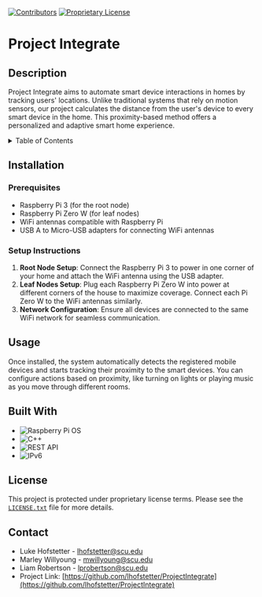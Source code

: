 <a name="readme-top"></a>

<!-- PROJECT SHIELDS -->
[![Contributors][contributors-shield]][contributors-url]
[![Proprietary License][license-shield]][license-url]

# Project Integrate

## Description
Project Integrate aims to automate smart device interactions in homes by tracking users' locations. Unlike traditional systems that rely on motion sensors, our project calculates the distance from the user's device to every smart device in the home. This proximity-based method offers a personalized and adaptive smart home experience.

<!-- TABLE OF CONTENTS -->
<details>
  <summary>Table of Contents</summary>
  <ol>
    <li><a href="#description">Description</a></li>
    <li><a href="#installation">Installation</a>
      <ul>
        <li><a href="#prerequisites">Prerequisites</a></li>
        <li><a href="#setup-instructions">Setup Instructions</a></li>
      </ul>
    </li>
    <li><a href="#usage">Usage</a></li>
    <li><a href="#built-with">Built With</a></li>
    <li><a href="#license">License</a></li>
    <li><a href="#contact">Contact</a></li>
  </ol>
</details>

## Installation

### Prerequisites
- Raspberry Pi 3 (for the root node)
- Raspberry Pi Zero W (for leaf nodes)
- WiFi antennas compatible with Raspberry Pi
- USB A to Micro-USB adapters for connecting WiFi antennas

### Setup Instructions
1. **Root Node Setup**: Connect the Raspberry Pi 3 to power in one corner of your home and attach the WiFi antenna using the USB adapter.
2. **Leaf Nodes Setup**: Plug each Raspberry Pi Zero W into power at different corners of the house to maximize coverage. Connect each Pi Zero W to the WiFi antennas similarly.
3. **Network Configuration**: Ensure all devices are connected to the same WiFi network for seamless communication.

## Usage
Once installed, the system automatically detects the registered mobile devices and starts tracking their proximity to the smart devices. You can configure actions based on proximity, like turning on lights or playing music as you move through different rooms.

## Built With

- ![Raspberry Pi OS](https://img.shields.io/badge/Raspberry_Pi_OS-A22846?style=for-the-badge&logo=raspberry-pi)
- ![C++](https://img.shields.io/badge/C++-00599C?style=for-the-badge&logo=cplusplus)
- ![REST API](https://img.shields.io/badge/REST_API-009688?style=for-the-badge)
- ![IPv6](https://img.shields.io/badge/IPv6-585858?style=for-the-badge)

## License
This project is protected under proprietary license terms. Please see the [`LICENSE.txt`](https://github.com/lhofstetter/ProjectIntegrate/blob/master/LICENSE.txt) file for more details.

## Contact
- Luke Hofstetter - [lhofstetter@scu.edu](mailto:lhofstetter@scu.edu)
- Marley Willyoung - [mwillyoung@scu.edu](mailto:lmwillyoung@scu.edu)
- Liam Robertson - [lprobertson@scu.edu](mailto:lprobertson@scu.edu)
- Project Link: [https://github.com/lhofstetter/ProjectIntegrate](https://github.com/lhofstetter/ProjectIntegrate)

<!-- MARKDOWN LINKS & IMAGES -->
[contributors-shield]: https://img.shields.io/github/contributors/lhofstetter/ProjectIntegrate.svg?style=for-the-badge
[contributors-url]: https://github.com/lhofstetter/ProjectIntegrate/graphs/contributors
[license-shield]: https://img.shields.io/badge/License-Proprietary-blue.svg?style=for-the-badge
[license-url]: https://github.com/lhofstetter/ProjectIntegrate/blob/master/LICENSE.txt
